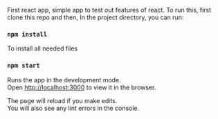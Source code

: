 First react app, simple app to test out features of react.
To run this, first clone this repo and then,
In the project directory, you can run:
### `npm install`
To install all needed files
### `npm start`
Runs the app in the development mode.<br>
Open [http://localhost:3000](http://localhost:3000) to view it in the browser.

The page will reload if you make edits.<br>
You will also see any lint errors in the console.

<br>
